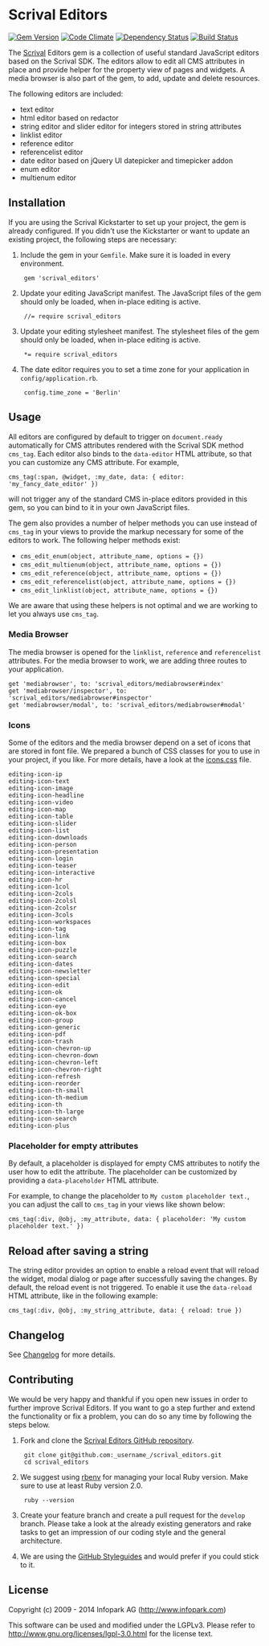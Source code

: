 # Scrival Editors

[![Gem Version](https://badge.fury.io/rb/scrival_editors.png)](http://badge.fury.io/rb/scrival_editors)
[![Code Climate](https://codeclimate.com/github/infopark/scrival_editors.png)](https://codeclimate.com/github/infopark/scrival_editors)
[![Dependency Status](https://gemnasium.com/infopark/scrival_editors.png)](https://gemnasium.com/infopark/scrival_editors)
[![Build Status](https://travis-ci.org/infopark/scrival_editors.png)](https://travis-ci.org/infopark/scrival_editors)

The [Scrival](http://scrival.com) Editors gem is a collection of useful standard
JavaScript editors based on the Scrival SDK. The editors allow to edit all CMS
attributes in place and provide helper for the property view of pages and
widgets. A media browser is also part of the gem, to add, update and delete
resources.

The following editors are included:

* text editor
* html editor based on redactor
* string editor and slider editor for integers stored in string attributes
* linklist editor
* reference editor
* referencelist editor
* date editor based on jQuery UI datepicker and timepicker addon
* enum editor
* multienum editor


## Installation

If you are using the Scrival Kickstarter to set up your project, the gem is
already configured. If you didn't use the Kickstarter or want to update an
existing project, the following steps are necessary:

1. Include the gem in your `Gemfile`. Make sure it is loaded in every
environment.

        gem 'scrival_editors'

2. Update your editing JavaScript manifest. The JavaScript files of the gem
should only be loaded, when in-place editing is active.

        //= require scrival_editors

3. Update your editing stylesheet manifest. The stylesheet files of the gem
should only be loaded, when in-place editing is active.

        *= require scrival_editors

4. The date editor requires you to set a time zone for your application in
`config/application.rb`.

        config.time_zone = 'Berlin'


## Usage

All editors are configured by default to trigger on `document.ready`
automatically for CMS attributes rendered with the Scrival SDK method `cms_tag`.
Each editor also binds to the `data-editor` HTML attribute, so that you can
customize any CMS attribute. For example,

    cms_tag(:span, @widget, :my_date, data: { editor: 'my_fancy_date_editor' })

will not trigger any of the standard CMS in-place editors provided in this gem,
so you can bind to it in your own JavaScript files.

The gem also provides a number of helper methods you can use instead of
`cms_tag` in your views to provide the markup necessary for some of the editors
to work. The following helper methods exist:

* `cms_edit_enum(object, attribute_name, options = {})`
* `cms_edit_multienum(object, attribute_name, options = {})`
* `cms_edit_reference(object, attribute_name, options = {})`
* `cms_edit_referencelist(object, attribute_name, options = {})`
* `cms_edit_linklist(object, attribute_name, options = {})`

We are aware that using these helpers is not optimal and we are working to let
you always use `cms_tag`.


### Media Browser

The media browser is opened for the `linklist`, `reference` and `referencelist`
attributes. For the media browser to work, we are adding three routes to your
application.

    get 'mediabrowser', to: 'scrival_editors/mediabrowser#index'
    get 'mediabrowser/inspector', to: 'scrival_editors/mediabrowser#inspector'
    get 'mediabrowser/modal', to: 'scrival_editors/mediabrowser#modal'


### Icons

Some of the editors and the media browser depend on a set of icons that are
stored in font file. We prepared a bunch of CSS classes for you to use in your
project, if you like. For more details, have a look at the
[icons.css](https://github.com/infopark/scrival_editors/blob/master/app/assets/stylesheets/scrival_editors/icons.css)
file.

    editing-icon-ip
    editing-icon-text
    editing-icon-image
    editing-icon-headline
    editing-icon-video
    editing-icon-map
    editing-icon-table
    editing-icon-slider
    editing-icon-list
    editing-icon-downloads
    editing-icon-person
    editing-icon-presentation
    editing-icon-login
    editing-icon-teaser
    editing-icon-interactive
    editing-icon-hr
    editing-icon-1col
    editing-icon-2cols
    editing-icon-2colsl
    editing-icon-2colsr
    editing-icon-3cols
    editing-icon-workspaces
    editing-icon-tag
    editing-icon-link
    editing-icon-box
    editing-icon-puzzle
    editing-icon-search
    editing-icon-dates
    editing-icon-newsletter
    editing-icon-special
    editing-icon-edit
    editing-icon-ok
    editing-icon-cancel
    editing-icon-eye
    editing-icon-ok-box
    editing-icon-group
    editing-icon-generic
    editing-icon-pdf
    editing-icon-trash
    editing-icon-chevron-up
    editing-icon-chevron-down
    editing-icon-chevron-left
    editing-icon-chevron-right
    editing-icon-refresh
    editing-icon-reorder
    editing-icon-th-small
    editing-icon-th-medium
    editing-icon-th
    editing-icon-th-large
    editing-icon-search
    editing-icon-plus


### Placeholder for empty attributes

By default, a placeholder is displayed for empty CMS attributes to notify the user how to edit the
attribute. The placeholder can be customized by providing a `data-placeholder` HTML attribute.

For example, to change the placeholder to `My custom placeholder text.`, you can adjust the call to
`cms_tag` in your views like shown below:

```
cms_tag(:div, @obj, :my_attribute, data: { placeholder: 'My custom placeholder text.' })
```


## Reload after saving a string

The string editor provides an option to enable a reload event that will reload the
widget, modal dialog or page after successfully saving the changes. By default, the reload event is
not triggered. To enable it use the `data-reload` HTML attribute, like in the following example:

```
cms_tag(:div, @obj, :my_string_attribute, data: { reload: true })
```


## Changelog

See [Changelog](https://github.com/infopark/scrival_editors/blob/master/CHANGELOG.md) for more
details.


## Contributing

We would be very happy and thankful if you open new issues in order to further improve Scrival
Editors. If you want to go a step further and extend the functionality or fix a problem, you can
do so any time by following the steps below.

1. Fork and clone the
   [Scrival Editors GitHub repository](https://github.com/infopark/scrival_editors).

        git clone git@github.com:_username_/scrival_editors.git
        cd scrival_editors

2. We suggest using [rbenv](https://github.com/sstephenson/rbenv/) for managing your local Ruby
   version. Make sure to use at least Ruby version 2.0.

        ruby --version

3. Create your feature branch and create a pull request for the `develop` branch. Please take a
   look at the already existing generators and rake tasks to get an impression of our coding style
   and the general architecture.

4. We are using the [GitHub Styleguides](https://github.com/styleguide) and would prefer if you
   could stick to it.


## License
Copyright (c) 2009 - 2014 Infopark AG (http://www.infopark.com)

This software can be used and modified under the LGPLv3. Please refer to
http://www.gnu.org/licenses/lgpl-3.0.html for the license text.
